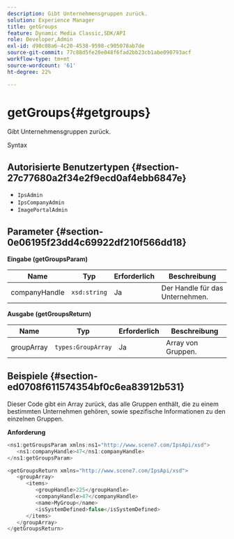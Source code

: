 ```yaml
---
description: Gibt Unternehmensgruppen zurück.
solution: Experience Manager
title: getGroups
feature: Dynamic Media Classic,SDK/API
role: Developer,Admin
exl-id: d98c08a6-4c20-4538-9598-c905078ab7de
source-git-commit: 77c88d5fe20e048f6fad2bb23cb1abe090793acf
workflow-type: tm+mt
source-wordcount: '61'
ht-degree: 22%

---
```


# getGroups{#getgroups}

Gibt Unternehmensgruppen zurück.

Syntax

## Autorisierte Benutzertypen {#section-27c77680a2f34e2f9ecd0af4ebb6847e}

* `IpsAdmin`
* `IpsCompanyAdmin`
* `ImagePortalAdmin`

## Parameter {#section-0e06195f23dd4c69922df210f566dd18}

**Eingabe (getGroupsParam)**

| Name | Typ | Erforderlich | Beschreibung |
|---|---|---|---|
| companyHandle | `xsd:string` | Ja | Der Handle für das Unternehmen. |

**Ausgabe (getGroupsReturn)**

| Name | Typ | Erforderlich | Beschreibung |
|---|---|---|---|
| groupArray | `types:GroupArray` | Ja | Array von Gruppen. |

## Beispiele {#section-ed0708f611574354bf0c6ea83912b531}

Dieser Code gibt ein Array zurück, das alle Gruppen enthält, die zu einem bestimmten Unternehmen gehören, sowie spezifische Informationen zu den einzelnen Gruppen.

**Anforderung**

```java
<ns1:getGroupsParam xmlns:ns1="http://www.scene7.com/IpsApi/xsd">
   <ns1:companyHandle>47</ns1:companyHandle>
</ns1:getGroupsParam>
```

```java
<getGroupsReturn xmlns="http://www.scene7.com/IpsApi/xsd">
   <groupArray>
      <items>
         <groupHandle>225</groupHandle>
         <companyHandle>47</companyHandle>
         <name>MyGroup</name>
         <isSystemDefined>false</isSystemDefined>
      </items>
   </groupArray>
</getGroupsReturn>
```
